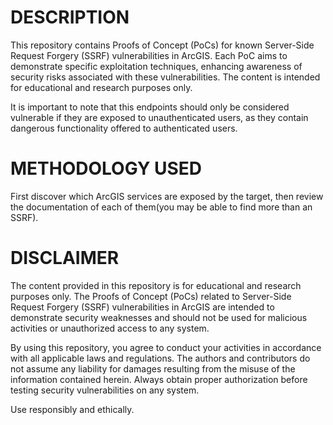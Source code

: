 # DESCRIPTION
This repository contains Proofs of Concept (PoCs) for known Server-Side Request Forgery (SSRF) vulnerabilities in ArcGIS. Each PoC aims to demonstrate specific exploitation techniques, enhancing awareness of security risks associated with these vulnerabilities. The content is intended for educational and research purposes only.

It is important to note that this endpoints should only be considered vulnerable if they are exposed to unauthenticated users, as they contain dangerous functionality offered to authenticated users. 

# METHODOLOGY USED
First discover which ArcGIS services are exposed by the target, then review the documentation of each of them(you may be able to find more than an SSRF).

# DISCLAIMER
The content provided in this repository is for educational and research purposes only. The Proofs of Concept (PoCs) related to Server-Side Request Forgery (SSRF) vulnerabilities in ArcGIS are intended to demonstrate security weaknesses and should not be used for malicious activities or unauthorized access to any system.

By using this repository, you agree to conduct your activities in accordance with all applicable laws and regulations. The authors and contributors do not assume any liability for damages resulting from the misuse of the information contained herein. Always obtain proper authorization before testing security vulnerabilities on any system.

Use responsibly and ethically.
